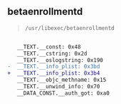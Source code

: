 ## betaenrollmentd

> `/usr/libexec/betaenrollmentd`

```diff

   __TEXT.__const: 0x48
   __TEXT.__cstring: 0x2d
   __TEXT.__oslogstring: 0x190
-  __TEXT.__info_plist: 0x3bd
+  __TEXT.__info_plist: 0x3b4
   __TEXT.__objc_methname: 0x15
   __TEXT.__unwind_info: 0x70
   __DATA_CONST.__auth_got: 0xa0

```

